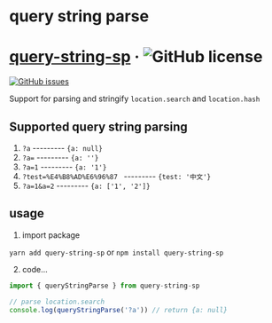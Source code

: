 # query string parse

# [query-string-sp](https://github.com/keshidong/query-string) &middot; ![GitHub license](https://img.shields.io/badge/license-MIT-blue.svg)
[![GitHub issues](https://img.shields.io/github/issues/keshidong/query-string.svg)](https://github.com/keshidong/query-string/issues)


Support for parsing and stringify `location.search`  and `location.hash`

## Supported query string parsing

1. `?a`  ---------  `{a: null}`
2. `?a=` --------- `{a: ''}`
3. `?a=1` --------- `{a: '1'}`
4. `?test=%E4%B8%AD%E6%96%87 ` --------- `{test: '中文'}`
5. `?a=1&a=2` --------- `{a: ['1', '2']}`

## usage

1. import package

`yarn add query-string-sp` or `npm install query-string-sp`

2. code...

```javascript
import { queryStringParse } from query-string-sp

// parse location.search
console.log(queryStringParse('?a')) // return {a: null}

```